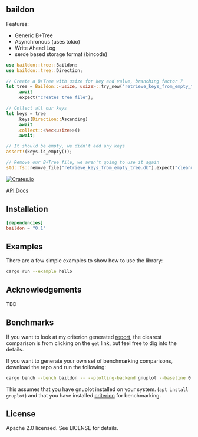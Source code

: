 ## baildon

Features:

 - Generic B+Tree
 - Asynchronous (uses tokio)
 - Write Ahead Log
 - serde based storage format (bincode)

```rust
use baildon::tree::Baildon;
use baildon::tree::Direction;

// Create a B+Tree with usize for key and value, branching factor 7
let tree = Baildon::<usize, usize>::try_new("retrieve_keys_from_empty_tree.db", 7)
    .await
    .expect("creates tree file");

// Collect all our keys
let keys = tree
    .keys(Direction::Ascending)
    .await
    .collect::<Vec<usize>>()
    .await;

// It should be empty, we didn't add any keys
assert!(keys.is_empty());

// Remove our B+Tree file, we aren't going to use it again
std::fs::remove_file("retrieve_keys_from_empty_tree.db").expect("cleanup");
```

[![Crates.io](https://img.shields.io/crates/v/baildon.svg)](https://crates.io/crates/baildon)

[API Docs](https://docs.rs/baildon/latest/baildon)

## Installation

```toml
[dependencies]
baildon = "0.1"
```

## Examples

There are a few simple examples to show how to use the library:

```sh
cargo run --example hello
```

## Acknowledgements

TBD

## Benchmarks

If you want to look at my criterion generated [report](https://garypen.github.io/baildon/target/criterion/report/index.html), the clearest comparison is from clicking on the `get` link, but feel free to dig into the details.

If you want to generate your own set of benchmarking comparisons, download the repo and run the following:

```sh
cargo bench --bench baildon -- --plotting-backend gnuplot --baseline 0.1.0
```

This assumes that you have gnuplot installed on your system. (`apt install gnuplot`) and that you have installed [criterion](https://crates.io/crates/cargo-criterion) for benchmarking.

## License

Apache 2.0 licensed. See LICENSE for details.
